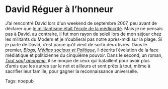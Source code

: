 # David Réguer à l’honneur

J’ai rencontré David lors d'un weekend de septembre 2007, peu avant de déclarer que [le militantisme était l’école de la médiocrité](http://blog.tcrouzet.com/2007/09/17/militantisme-ecole-de-mediocrite/). Mais je ne pensais pas à David, au contraire, il fut mon rayon de soleil lors de mon séjour chez les militants du Modem et je n’oublierai pas notre après-midi sur la plage. Si je parle de David, c’est parce qu’il vient de sortir deux livres. Dans le premier, *[Blogs, Médias sociaux et Politique](http://livre.fnac.com/a2680207/David-Reguer-Blogs-medias-sociaux-et-politique)*, il décrits l’évolution de la face médiatique et politicienne du cinquième pouvoir. Dans le second, un roman, *[Tout sauf anonyme](http://www.amazon.fr/Tout-Sauf-Anonyme-David-Réguer/dp/2352660556)*, il se moque de ceux qui bataillent pour avoir plus d’amis que les autres sur le net et ailleurs et sont prêts à tout, même à sacrifier leur famille, pour gagner la reconnaissance universelle.

Tags: noepub